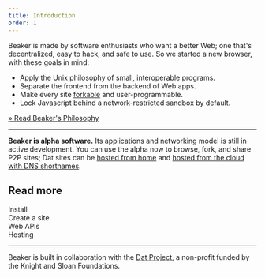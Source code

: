 ```yaml
---
title: Introduction
order: 1
---
```


Beaker is made by software enthusiasts who want a better Web; one that's decentralized, easy to hack, and safe to use. So we started a new browser, with these goals in mind:

 - Apply the Unix philosophy of small, interoperable programs.
 - Separate the frontend from the backend of Web apps.
 - Make every site [forkable](./howto/create-a-site.html) and user-programmable.
 - Lock Javascript behind a network-restricted sandbox by default.

[&raquo; Read Beaker's Philosophy](./learn/philosophy.html)

---

**Beaker is alpha software.** Its applications and networking model is still in active development. You can use the alpha now to browse, fork, and share P2P sites; Dat sites can be [hosted from home](./hosting/host-from-home.html) and [hosted from the cloud with DNS shortnames](./hosting/host-from-home.html).

## Read more

<div class="card-group">
  <div class="card card-with-icon card-inline-block">
    <a href="./install.html" class="fa fa-download card-icon"></a>
    <span class="card-body">Install</span>
  </div>
  <div class="card card-with-icon card-inline-block">
    <a href="./howto/create-a-site.html" class="fa fa-code card-icon"></a>
    <span class="card-body">Create a site</span>
  </div>
  <div class="card card-with-icon card-inline-block">
    <a href="./apis/by-example.html" class="fa fa-cube card-icon"></a>
    <span class="card-body">Web APIs</span>
  </div>
  <div class="card card-with-icon card-inline-block">
    <a href="./hosting/host-from-home.html" class="fa fa-server card-icon"></a>
    <span class="card-body">Hosting</span>
  </div>
</div>

---

Beaker is built in collaboration with the [Dat Project](https://datproject.org), a non-profit funded by the Knight and Sloan Foundations.